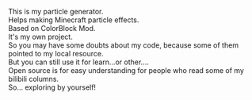 This is my particle generator.\
Helps making Minecraft particle effects.\
Based on ColorBlock Mod.\
It's my own project.\
So you may have some doubts about my code, because some of them pointed to my local resource.\
But you can still use it for learn...or other....\
Open source is for easy understanding for people who read some of my bilibili columns.\
So... exploring by yourself!